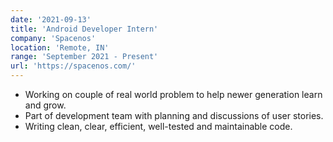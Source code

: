 ```yaml
---
date: '2021-09-13'
title: 'Android Developer Intern'
company: 'Spacenos'
location: 'Remote, IN'
range: 'September 2021 - Present'
url: 'https://spacenos.com/'
---
```


<ul>
    <li> Working on couple of real world problem to help newer generation learn and grow.</li>  
    <li> Part of development team with planning and discussions of user stories.</li>
    <li> Writing clean, clear, efficient, well-tested and maintainable code.</li>
</ul>
